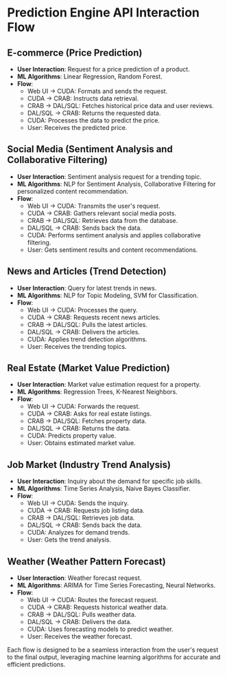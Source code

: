 # Prediction Engine API Interaction Flow

## E-commerce (Price Prediction)
- **User Interaction**: Request for a price prediction of a product.
- **ML Algorithms**: Linear Regression, Random Forest.
- **Flow**:
  - Web UI → CUDA: Formats and sends the request.
  - CUDA → CRAB: Instructs data retrieval.
  - CRAB → DAL/SQL: Fetches historical price data and user reviews.
  - DAL/SQL → CRAB: Returns the requested data.
  - CUDA: Processes the data to predict the price.
  - User: Receives the predicted price.

## Social Media (Sentiment Analysis and Collaborative Filtering)
- **User Interaction**: Sentiment analysis request for a trending topic.
- **ML Algorithms**: NLP for Sentiment Analysis, Collaborative Filtering for personalized content recommendation.
- **Flow**:
  - Web UI → CUDA: Transmits the user's request.
  - CUDA → CRAB: Gathers relevant social media posts.
  - CRAB → DAL/SQL: Retrieves data from the database.
  - DAL/SQL → CRAB: Sends back the data.
  - CUDA: Performs sentiment analysis and applies collaborative filtering.
  - User: Gets sentiment results and content recommendations.

## News and Articles (Trend Detection)
- **User Interaction**: Query for latest trends in news.
- **ML Algorithms**: NLP for Topic Modeling, SVM for Classification.
- **Flow**:
  - Web UI → CUDA: Processes the query.
  - CUDA → CRAB: Requests recent news articles.
  - CRAB → DAL/SQL: Pulls the latest articles.
  - DAL/SQL → CRAB: Delivers the articles.
  - CUDA: Applies trend detection algorithms.
  - User: Receives the trending topics.

## Real Estate (Market Value Prediction)
- **User Interaction**: Market value estimation request for a property.
- **ML Algorithms**: Regression Trees, K-Nearest Neighbors.
- **Flow**:
  - Web UI → CUDA: Forwards the request.
  - CUDA → CRAB: Asks for real estate listings.
  - CRAB → DAL/SQL: Fetches property data.
  - DAL/SQL → CRAB: Returns the data.
  - CUDA: Predicts property value.
  - User: Obtains estimated market value.

## Job Market (Industry Trend Analysis)
- **User Interaction**: Inquiry about the demand for specific job skills.
- **ML Algorithms**: Time Series Analysis, Naive Bayes Classifier.
- **Flow**:
  - Web UI → CUDA: Sends the inquiry.
  - CUDA → CRAB: Requests job listing data.
  - CRAB → DAL/SQL: Retrieves job data.
  - DAL/SQL → CRAB: Sends back the data.
  - CUDA: Analyzes for demand trends.
  - User: Gets the trend analysis.

## Weather (Weather Pattern Forecast)
- **User Interaction**: Weather forecast request.
- **ML Algorithms**: ARIMA for Time Series Forecasting, Neural Networks.
- **Flow**:
  - Web UI → CUDA: Routes the forecast request.
  - CUDA → CRAB: Requests historical weather data.
  - CRAB → DAL/SQL: Pulls weather data.
  - DAL/SQL → CRAB: Delivers the data.
  - CUDA: Uses forecasting models to predict weather.
  - User: Receives the weather forecast.

Each flow is designed to be a seamless interaction from the user's request to the final output, leveraging machine learning algorithms for accurate and efficient predictions.
